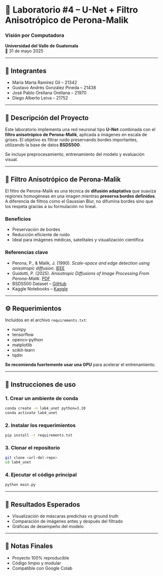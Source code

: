 # 🧠 Laboratorio #4 – U-Net + Filtro Anisotrópico de Perona-Malik  
### Visión por Computadora  
**Universidad del Valle de Guatemala**  
📅 31 de mayo 2025  

---

## 👥 Integrantes

- María Marta Ramírez Gil – 21342  
- Gustavo Andrés González Pineda – 21438  
- José Pablo Orellana Orellana – 21970  
- Diego Alberto Leiva – 21752  

---

## 🧩 Descripción del Proyecto

Este laboratorio implementa una red neuronal tipo **U-Net** combinada con el **filtro anisotrópico de Perona-Malik**, aplicada a imágenes en escala de grises. El objetivo es filtrar ruido preservando bordes importantes, utilizando la base de datos **BSDS500**.

Se incluye preprocesamiento, entrenamiento del modelo y evaluación visual.  

---

## 🧠 Filtro Anisotrópico de Perona-Malik

El filtro de Perona-Malik es una técnica de **difusión adaptativa** que suaviza regiones homogéneas en una imagen mientras **preserva bordes definidos**. A diferencia de filtros como el Gaussian Blur, no difumina bordes sino que los respeta gracias a su formulación no lineal.

### Beneficios
- Preservación de bordes
- Reducción eficiente de ruido
- Ideal para imágenes médicas, satelitales y visualización científica

### Referencias clave
- Perona, P., & Malik, J. (1990). _Scale-space and edge detection using anisotropic diffusion_. [IEEE](https://scispace.com/papers/scale-space-and-edge-detection-using-anisotropic-diffusion-2my7clurjr)  
- Guidotti, P. (2025). _Anisotropic Diffusions of Image Processing From Perona-Malik_. [PDF](https://www.math.uci.edu/~gpatrick/source/papers/G131.pdf)  
- BSDS500 Dataset – [GitHub](https://github.com/BIDS/BSDS500)  
- Kaggle Notebooks – [Kaggle](https://www.kaggle.com/code/kmader/anisotropic-diffusion-example)

---

## ⚙️ Requerimientos

Incluidos en el archivo `requirements.txt`:

- numpy  
- tensorflow  
- opencv-python  
- matplotlib  
- scikit-learn  
- tqdm  

**Se recomienda fuertemente usar una GPU** para acelerar el entrenamiento.  

---

## 🚀 Instrucciones de uso

### 1. Crear un ambiente de conda
```bash
conda create -n lab4_unet python=3.10
conda activate lab4_unet
```

### 2. Instalar los requerimientos
```bash
pip install -r requirements.txt
```

### 3. Clonar el repositorio
```bash
git clone <url-del-repo>
cd lab4_unet
```

### 4. Ejecutar el código principal
```bash
python main.py
```

---

## 🧪 Resultados Esperados

- Visualización de máscaras predichas vs ground truth  
- Comparación de imágenes antes y después del filtrado  
- Gráficas de desempeño del modelo  

---

## 📌 Notas Finales

- Proyecto 100% reproducible  
- Código limpio y modular  
- Compatible con Google Colab 